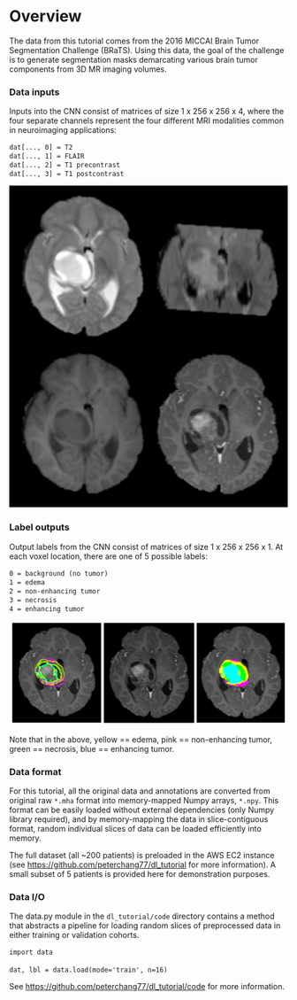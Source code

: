 # Overview

The data from this tutorial comes from the 2016 MICCAI Brain Tumor Segmentation Challenge (BRaTS). Using this data, the goal of the challenge is to generate segmentation masks demarcating various brain tumor components from 3D MR imaging volumes.

### Data inputs

Inputs into the CNN consist of matrices of size 1 x 256 x 256 x 4, where the four separate channels represent the four different MRI modalities common in neuroimaging applications:
```
dat[..., 0] = T2
dat[..., 1] = FLAIR
dat[..., 2] = T1 precontrast
dat[..., 3] = T1 postcontrast
```

![BRATS Input](./data.png)

### Label outputs 

Output labels from the CNN consist of matrices of size 1 x 256 x 256 x 1. At each voxel location, there are one of 5 possible labels:
```
0 = background (no tumor)
1 = edema
2 = non-enhancing tumor 
3 = necrosis
4 = enhancing tumor
```

![BRATS Input](./label.png)

Note that in the above, yellow == edema, pink == non-enhancing tumor, green == necrosis, blue == enhancing tumor.

### Data format

For this tutorial, all the original data and annotations are converted from original raw `*.mha` format into memory-mapped Numpy arrays, `*.npy`. This format can be easily loaded without external dependencies (only Numpy library required), and by memory-mapping the data in slice-contiguous format, random individual slices of data can be loaded efficiently into memory. 

The full dataset (all ~200 patients) is preloaded in the AWS EC2 instance (see https://github.com/peterchang77/dl_tutorial for more information). A small subset of 5 patients is provided here for demonstration purposes.

### Data I/O

The data.py module in the `dl_tutorial/code` directory contains a method that abstracts a pipeline for loading random slices of preprocessed data in either training or validation cohorts.

```
import data

dat, lbl = data.load(mode='train', n=16)

```
See https://github.com/peterchang77/dl_tutorial/code for more information.

